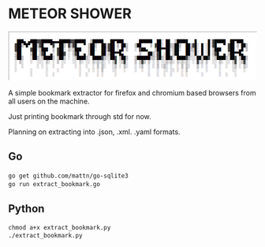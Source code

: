 # METEOR SHOWER

![My Meteor Shower Logo](img/meteor-shower.png)                                      

A simple bookmark extractor for firefox and chromium based browsers from all users on the machine.

Just printing bookmark through std for now.

Planning on extracting into .json, .xml. .yaml formats.

## Go

```bash
go get github.com/mattn/go-sqlite3
go run extract_bookmark.go
```


## Python

```python3
chmod a+x extract_bookmark.py
./extract_bookmark.py
```

